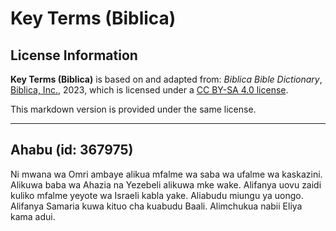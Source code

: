 # Key Terms (Biblica)

## License Information

**Key Terms (Biblica)** is based on and adapted from: _Biblica Bible Dictionary_, [Biblica, Inc.](https://www.biblica.com/), 2023, which is licensed under a [CC BY-SA 4.0 license](https://creativecommons.org/licenses/by-sa/4.0/legalcode.en).

This markdown version is provided under the same license.



--------------------------------

## Ahabu (id: 367975)

Ni mwana wa Omri ambaye alikua mfalme wa saba wa ufalme wa kaskazini. Alikuwa baba wa Ahazia na Yezebeli alikuwa mke wake. Alifanya uovu zaidi kuliko mfalme yeyote wa Israeli kabla yake. Aliabudu miungu ya uongo. Alifanya Samaria kuwa kituo cha kuabudu Baali. Alimchukua nabii Eliya kama adui.


